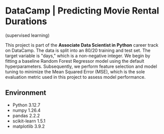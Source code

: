 # DataCamp | Predicting Movie Rental Durations

(supervised learning)

This project is part of the **Associate Data Scientist in Python** career track on DataCamp. The data is split into an 80/20 training and test set. The target variable is "days," which is a non-negative integer. We begin by fitting a baseline Random Forest Regressor model using the default hyperparameters. Subsequently, we perform feature selection and model tuning to minimize the Mean Squared Error (MSE), which is the sole evaluation metric used in this project to assess model performance.

## Environment

- Python 3.12.7
- numpy 1.26.4
- pandas 2.2.2
- scikit-learn 1.5.1
- matplotlib 3.9.2
